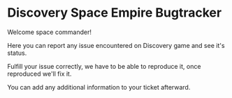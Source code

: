 # Discovery Space Empire Bugtracker
Welcome space commander!

Here you can report any issue encountered on Discovery game and see it's status. 

Fulfill your issue correctly, we have to be able to reproduce it, once reproduced we'll fix it.

You can add any additional information to your ticket afterward.